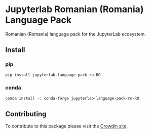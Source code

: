 # Jupyterlab Romanian (Romania) Language Pack

Romanian (Romania) language pack for the JupyterLab ecosystem.

## Install

### pip

```bash
pip install jupyterlab-language-pack-ro-RO
```

### conda

```bash
conda install -c conda-forge jupyterlab-language-pack-ro-RO
```

## Contributing

To contribute to this package please visit the [Crowdin site](https://crowdin.com/project/jupyterlab).
